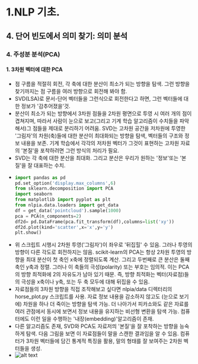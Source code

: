 # 1.NLP 기초.
## 4. 단어 빈도에서 의미 찾기: 의미 분석
### 4. 주성분 분석(PCA)
#### 1. 3차원 벡터에 대한 PCA
- 점 구름을 적절히 회전, 각 축에 대한 분산이 최소가 되는 방향을 탐색. 그런 방향을 찾기까지는 점 구름을 여러 방향으로 회전해 봐야 함.
- SVD(LSA)로 문서-단어 벡터들을 그런식으로 회전한다고 하면, 그런 벡터들에 대한 정보가 '감추어졌을'것.
- 분산이 최소가 되는 방향에서 3차원 점들을 2차원 평면으로 투영 시 여러 개의 점이 겹쳐지며, 따라서 사람이 눈으로 보고(그리고 기계 학습 알고리즘이 수치들을 파악해서)그 점들을 제대로 분리하기 어려움. SVD는 고차원 공간을 저차원에 투영한 '그림자'의 차원(축)들에 대한 분산이 최대화되는 방향을 탐색, 벡터들의 구조와 정보 내용을 보존. 기계 학습에서 각각의 저차원 벡터가 그것이 표현하는 고차원 자료의 '본질'을 포착하려면 그런 방식의 처리가 필요.
- SVD는 각 축에 대한 분산을 최대화. 그리고 분산은 우리가 원하는 '정보'또는 '본질'을 잘 대표하는 수치.
- ```python
  import pandas as pd
  pd.set_option('display.max_columns',6)
  from sklearn.decomposition import PCA
  import seaborn
  from matplotlib import pyplot as plt
  from nlpia.data.loaders import get_data
  df = get_data('pointcloud').sample(1000)
  pca = PCA(n_components=2)
  df2d= pd.DataFrame(pca.fit_transform(df),columns=list('xy'))
  df2d.plot(kind='scatter',x='x',y='y')
  plt.show()
  ```
- 위 스크립트 시행시 2차원 투영('그림자')이 좌우로 '뒤집힐' 수 있음. 그러나 투영의 방향이 다른 각도로 회전하지는 않음. scikit-learn의 PCA는 항상 2차원 투영의 방향을 최대 분산이 첫 축인 x축에 정렬되도록 계산. 그리고 두번째로 큰 분산은 둘째 축인 y축과 정렬. 그러나 이 축들의 극성(polarity) 또는 부호는 임의적. 이는 PCA의 방향 최적화에 2의 자유도가 남아 있기 때문. 즉, 방향 최적화는 벡터(자료점)들의 극성을 x축이나 y축, 또는 두 축 모두에 대해 뒤집을 수 있음.
- 자료점들의 3차원 방향을 직접 조작해보고 싶다면 nlpia/data 디렉터리의 horse_plot.py 스크립트를 사용. 자료 정보 내용을 감소하지 않고도 (눈으로 보기에) 차원을 하나 더 죽이는 방향을 탐색 가능. 더 나아가서 피카소와도 같은 자료를 여러 관점에서 동시에 보면서 정보 내용을 유지하는 비선형 변환을 탐색 가능. 컴퓨터에도 이런 일을 수행하는 '내장(embedding)'알고리즘이 존재.
- 다른 알고리즘도 존재, SVD와 PCA도 자료저믜 '본질'을 잘 포착하는 방향을 능숙하게 탐색. 다음 그림을 보면 이 자료점들이 말을 스캔한 결과임을 알 수 있음. 컴퓨터가 3차원 벡터들에 담긴 통계적 특징을 활용, 말의 형태를 잘 보여주는 2차원 벡터들을 생성.
- ![alt text](image-8.png)